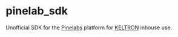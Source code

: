 # pinelab_sdk

Unofficial SDK for the [Pinelabs](https://pinelabs.com/) platform for [KELTRON](https://keltron.org) inhouse use.

